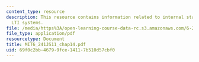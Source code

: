 ```yaml
---
content_type: resource
description: This resource contains information related to internal stability for
  LTI systems.
file: /media/https%3A/open-learning-course-data-rc.s3.amazonaws.com/6-241j-dynamic-systems-and-control-spring-2011/69f0c2bb46799fce14117b510d57cbf0_MIT6_241JS11_chap14.pdf
file_type: application/pdf
resourcetype: Document
title: MIT6_241JS11_chap14.pdf
uid: 69f0c2bb-4679-9fce-1411-7b510d57cbf0
---
```

